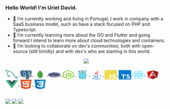 ### Hello World! I'm Uriel David.

- 🔭 I’m currently working and living in Portugal, I work in company with a SaaS business model, such as have a stack focused on PHP and Typescript.
- 🌱 I’m currently learning more about the GO and Flutter and going forward I intend to learn more about cloud technologies and containers.
- 🤝 I’m looking to collaborate on dev's communities, both with open-source (still timidly) and with dev's who are starting in this world.

<div align="center">
  <a href="https://github.com/Uriel-David">
  <img height="180em" src="https://github-readme-stats.vercel.app/api/top-langs/?username=uriel-david&layout=compact&langs_count=7&theme=dracula"/>
</div>

<div style="display: inline_block"><br>
  <img align="center" alt="Uriel-MySQL" height="30" width="40" src="https://raw.githubusercontent.com/devicons/devicon/master/icons/mysql/mysql-original.svg">
  <img align="center" alt="Uriel-PostgreSQL" height="30" width="40" src="https://raw.githubusercontent.com/devicons/devicon/master/icons/postgresql/postgresql-original.svg">
  <img align="center" alt="Uriel-Mongo" height="30" width="40" src="https://raw.githubusercontent.com/devicons/devicon/master/icons/mongodb/mongodb-original.svg">
  <img align="center" alt="Uriel-PHP" height="30" width="40" src="https://raw.githubusercontent.com/devicons/devicon/master/icons/php/php-original.svg">
  <img align="center" alt="Uriel-Node" height="30" width="40" src="https://raw.githubusercontent.com/devicons/devicon/master/icons/nodejs/nodejs-original.svg">
  <img align="center" alt="Uriel-GO" height="30" width="40" src="https://raw.githubusercontent.com/devicons/devicon/master/icons/go/go-original.svg">
  <img align="center" alt="Uriel-GO" height="30" width="40" src="https://raw.githubusercontent.com/devicons/devicon/master/icons/java/java-original.svg">
  <img align="center" alt="Uriel-Js" height="30" width="40" src="https://raw.githubusercontent.com/devicons/devicon/master/icons/javascript/javascript-plain.svg">
  <img align="center" alt="Uriel-Ts" height="30" width="40" src="https://raw.githubusercontent.com/devicons/devicon/master/icons/typescript/typescript-plain.svg">
  <img align="center" alt="Uriel-React" height="30" width="40" src="https://raw.githubusercontent.com/devicons/devicon/master/icons/react/react-original.svg">
  <img align="center" alt="Uriel-Angular" height="30" width="40" src="https://raw.githubusercontent.com/devicons/devicon/master/icons/angularjs/angularjs-original.svg">
  <img align="center" alt="Uriel-Vue" height="30" width="40" src="https://raw.githubusercontent.com/devicons/devicon/master/icons/vuejs/vuejs-original.svg">
  <img align="center" alt="Uriel-HTML" height="30" width="40" src="https://raw.githubusercontent.com/devicons/devicon/master/icons/html5/html5-original.svg">
  <img align="center" alt="Uriel-CSS" height="30" width="40" src="https://raw.githubusercontent.com/devicons/devicon/master/icons/css3/css3-original.svg">
</div>

##

<div>
  <a href = "mailto:uriel.dqaa@gmail.com"><img src="https://img.shields.io/badge/-Gmail-%23333?style=for-the-badge&logo=gmail&logoColor=white" target="_blank"></a>
  <a href="https://www.linkedin.com/in/uriel-david/" target="_blank"><img src="https://img.shields.io/badge/-LinkedIn-%230077B5?style=for-the-badge&logo=linkedin&logoColor=white" target="_blank"></a>
  <a href="https://www.uriel-portfolio.com" target="_blank"><img src="https://img.shields.io/badge/-Website-%902309?style=for-the-badge&logo=website&logoColor=white" target="_blank"></a>
</div>
